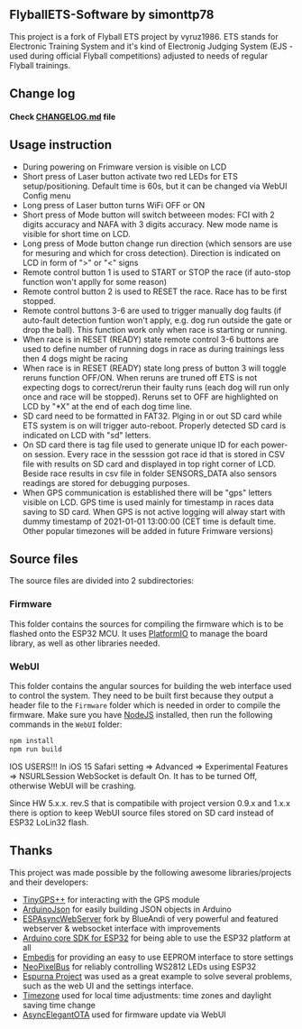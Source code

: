 ## FlyballETS-Software by simonttp78

This project is a fork of Flyball ETS project by vyruz1986.
ETS stands for Electronic Training System and it's kind of Electronig Judging System (EJS - used during official Flyball competitions) adjusted to needs of regular Flyball trainings.

## Change log

#### Check [CHANGELOG.md](https://github.com/simonttp78/FlyballETS-Software/blob/master/CHANGELOG.md) file

## Usage instruction
- During powering on Frimware version is visible on LCD
- Short press of Laser button activate two red LEDs for ETS setup/positioning. Default time is 60s, but it can be changed via WebUI Config menu
- Long press of Laser button turns WiFi OFF or ON
- Short press of Mode button will switch betweeen modes: FCI with 2 digits accuracy and NAFA with 3 digits accuracy. New mode name is visible for short time on LCD.
- Long press of Mode button change run direction (which sensors are use for mesuring and which for cross detection). Direction is indicated on LCD in form of ">" or "<" signs
- Remote control button 1 is used to START or STOP the race (if auto-stop function won't applly for some reason)
- Remote control button 2 is used to RESET the race. Race has to be first stopped.
- Remote control buttons 3-6 are used to trigger manually dog faults (if auto-fault detection funtion won't apply, e.g. dog run outside the gate or drop the ball). This function work only when race is starting or running.
- When race is in RESET (READY) state remote control 3-6 buttons are used to define number of running dogs in race as during trainings less then 4 dogs might be racing
- When race is in RESET (READY) state long press of button 3 will toggle reruns function OFF/ON. When reruns are truned off ETS is not expecting dogs to correct/rerun their faulty runs (each dog will run only once and race will be stopped). Reruns set to OFF are highlighted on LCD by "*X" at the end of each dog time line.
- SD card need to be formatted in FAT32. Plging in or out SD card while ETS system is on will trigger auto-reboot. Properly detected SD card is indicated on LCD with "sd" letters.
- On SD card there is tag file used to generate unique ID for each power-on session. Every race in the sesssion got race id that is stored in CSV file with results on SD card and displayed in top right corner of LCD. Beside race results in csv file in folder SENSORS_DATA also sensors readings are stored for debugging purposes.
- When GPS communication is established there will be "gps" letters visible on LCD. GPS time is used mainly for timestamp in races data saving to SD card. When GPS is not active logging will alway start with dummy timestamp of 2021-01-01 13:00:00 (CET time is default time. Other popular timezones will be added in future Frimware versions)


## Source files

The source files are divided into 2 subdirectories:

### Firmware

This folder contains the sources for compiling the firmware which is to be flashed onto the ESP32 MCU.
It uses [PlatformIO](https://platformio.org/) to manage the board library, as well as other libraries needed.

### WebUI

This folder contains the angular sources for building the web interface used to control the system.
They need to be built first because they output a header file to the `Firmware` folder which is needed in order to compile the firmware.
Make sure you have [NodeJS](https://nodejs.org/en/download/) installed, then run the following commands in the `WebUI` folder:

```bash
npm install
npm run build
```

IOS USERS!!!
In iOS 15 Safari setting => Advanced => Experimental Features => NSURLSession WebSocket is default On. It has to be turned Off, otherwise WebUI will be crashing.

Since HW 5.x.x. rev.S that is compatibile with project version 0.9.x and 1.x.x there is option to keep WebUI source files stored on SD card instead of ESP32 LoLin32 flash.

## Thanks

This project was made possible by the following awesome libraries/projects and their developers:

- [TinyGPS++](http://arduiniana.org/libraries/tinygpsplus/) for interacting with the GPS module
- [ArduinoJson](https://github.com/bblanchon/ArduinoJson) for easily building JSON objects in Arduino
- [ESPAsyncWebServer](https://github.com/BlueAndi/ESPAsyncWebServer) fork by BlueAndi of very powerful and featured webserver & websocket interface with improvements
- [Arduino core SDK for ESP32](https://github.com/espressif/arduino-esp32) for being able to use the ESP32 platform at all
- [Embedis](https://github.com/thingSoC/embedis) for providing an easy to use EEPROM interface to store settings
- [NeoPixelBus](https://github.com/Makuna/NeoPixelBus) for reliably controlling WS2812 LEDs using ESP32
- [Espurna Project](https://github.com/xoseperez/espurna) was used as a great example to solve several problems, such as the web UI and the settings interface.
- [Timezone](https://github.com/JChristensen/Timezone) used for local time adjustments: time zones and daylight saving time change
- [AsyncElegantOTA](https://github.com/ayushsharma82/AsyncElegantOTA) used for firmware update via WebUI
